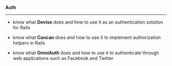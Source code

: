 **Auth**

-----------

- know what **Devise** does and how to use it as an authentication solution for Rails

- know what **Cancan** does and how to use it to implement authorization helpers in Rails

- know what **OmniAuth** does and how to use it to authenticate through web applications such as Facebook and Twitter
